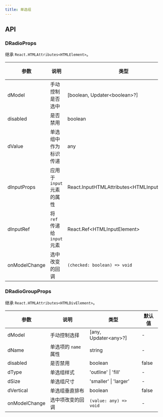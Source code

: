 ```yaml
---
title: 单选组
---
```


## API

### DRadioProps

继承 `React.HTMLAttributes<HTMLElement>`。

<!-- prettier-ignore-start -->
| 参数 | 说明 | 类型 | 默认值 | 
| --- | --- | --- | --- | 
| dModel | 手动控制是否选中 | [boolean, Updater\<boolean\>?] | - |
| disabled | 是否禁用 | boolean | false |
| dValue | 单选组中作为标识传递 | any  | - |
| dInputProps | 应用于 `input` 元素的属性 | React.InputHTMLAttributes\<HTMLInputElement\>  | - |
| dInputRef | 将 `ref` 传递给 `input` 元素 | React.Ref\<HTMLInputElement\>  | - |
| onModelChange | 选中改变的回调 | `(checked: boolean) => void` | - |
<!-- prettier-ignore-end -->

### DRadioGroupProps

继承 `React.HTMLAttributes<HTMLDivElement>`。

<!-- prettier-ignore-start -->
| 参数 | 说明 | 类型 | 默认值 | 
| --- | --- | --- | --- | 
| dModel | 手动控制选择 | [any, Updater\<any\>?] | - |
| dName | 单选项的 `name` 属性 | string | - |
| disabled | 是否禁用 | boolean | false |
| dType | 单选组样式 | 'outline' \| 'fill' | - |
| dSize | 单选组尺寸 | 'smaller' \| 'larger' | - |
| dVertical | 单选组垂直排布 | boolean | false |
| onModelChange | 选中项改变的回调 | `(value: any) => void` | - |
<!-- prettier-ignore-end -->

